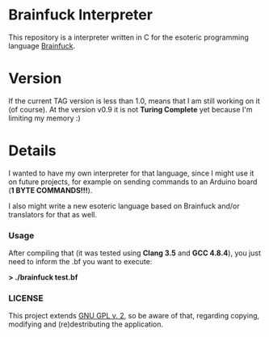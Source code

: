 # Brainfuck Interpreter
This repository is a interpreter written in C for the esoteric programming language [Brainfuck](https://en.wikipedia.org/wiki/Brainfuck). 

# Version
If the current TAG version is less than 1.0, means that I am still working on it (of course). At the version v0.9 it is not __Turing Complete__ yet because I'm limiting my memory :)

# Details
I wanted to have my own interpreter for that language, since I might use it on future projects, for example on sending commands to an Arduino board (__1 BYTE COMMANDS!!!__).

I also might write a new esoteric language based on Brainfuck and/or translators for that as well.

### Usage
After compiling that (it was tested using __Clang 3.5__ and __GCC 4.8.4__), you just need to inform the .bf you want to execute:

__> ./brainfuck test.bf__



### LICENSE
This project extends [GNU GPL v. 2](https://www.gnu.org/licenses/old-licenses/gpl-2.0.en.html), so be aware of that, regarding copying, modifying and (re)destributing the application. 


